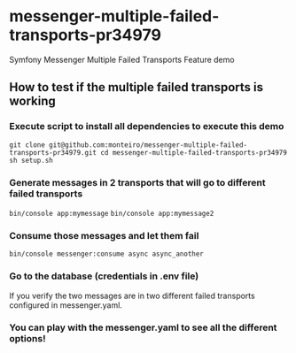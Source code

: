 # messenger-multiple-failed-transports-pr34979
Symfony Messenger Multiple Failed Transports Feature demo

## How to test if the multiple failed transports is working

### Execute script to install all dependencies to execute this demo

`git clone git@github.com:monteiro/messenger-multiple-failed-transports-pr34979.git
cd messenger-multiple-failed-transports-pr34979
sh setup.sh`

### Generate messages in 2 transports that will go to different failed transports
`bin/console app:mymessage`
`bin/console app:mymessage2`

### Consume those messages and let them fail

`bin/console messenger:consume async async_another` 

### Go to the database (credentials in .env file)

If you verify the two messages are in two different failed transports configured in messenger.yaml.

### You can play with the messenger.yaml to see all the different options!
